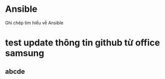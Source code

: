 # Ansible
Ghi chép tìm hiểu về Ansible

# test update thông tin github từ office samsung



## abcde